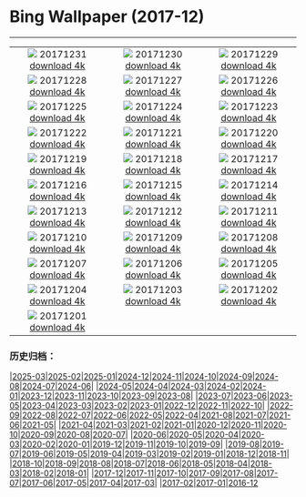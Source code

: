 # Bing Wallpaper (2017-12)
**************
| | | |
|:-:|:-:|:-:|
| ![](https://www.bing.com/az/hprichbg/rb/RosehipRobin_ZH-CN10943133314_1920x1080.jpg) 20171231 [download 4k](https://www.bing.com/az/hprichbg/rb/RosehipRobin_ZH-CN10943133314_UHD.jpg) | ![](https://www.bing.com/az/hprichbg/rb/NordketteNYE_ZH-CN12614598789_1920x1080.jpg) 20171230 [download 4k](https://www.bing.com/az/hprichbg/rb/NordketteNYE_ZH-CN12614598789_UHD.jpg) | ![](https://www.bing.com/az/hprichbg/rb/UKThamesBarrier_ZH-CN7996034899_1920x1080.jpg) 20171229 [download 4k](https://www.bing.com/az/hprichbg/rb/UKThamesBarrier_ZH-CN7996034899_UHD.jpg) |
| ![](https://www.bing.com/az/hprichbg/rb/PineZion_ZH-CN13789067332_1920x1080.jpg) 20171228 [download 4k](https://www.bing.com/az/hprichbg/rb/PineZion_ZH-CN13789067332_UHD.jpg) | ![](https://www.bing.com/az/hprichbg/rb/HawaiiGST_ZH-CN13537794612_1920x1080.jpg) 20171227 [download 4k](https://www.bing.com/az/hprichbg/rb/HawaiiGST_ZH-CN13537794612_UHD.jpg) | ![](https://www.bing.com/az/hprichbg/rb/CPNYSnow_ZH-CN13335620157_1920x1080.jpg) 20171226 [download 4k](https://www.bing.com/az/hprichbg/rb/CPNYSnow_ZH-CN13335620157_UHD.jpg) |
| ![](https://www.bing.com/az/hprichbg/rb/GlisGlis_ZH-CN12580308968_1920x1080.jpg) 20171225 [download 4k](https://www.bing.com/az/hprichbg/rb/GlisGlis_ZH-CN12580308968_UHD.jpg) | ![](https://www.bing.com/az/hprichbg/rb/LaplandAurora_ZH-CN13018939166_1920x1080.jpg) 20171224 [download 4k](https://www.bing.com/az/hprichbg/rb/LaplandAurora_ZH-CN13018939166_UHD.jpg) | ![](https://www.bing.com/az/hprichbg/rb/NorthPole_ZH-CN14730815128_1920x1080.jpg) 20171223 [download 4k](https://www.bing.com/az/hprichbg/rb/NorthPole_ZH-CN14730815128_UHD.jpg) |
| ![](https://www.bing.com/az/hprichbg/rb/SFSantaCon_ZH-CN11213292356_1920x1080.jpg) 20171222 [download 4k](https://www.bing.com/az/hprichbg/rb/SFSantaCon_ZH-CN11213292356_UHD.jpg) | ![](https://www.bing.com/az/hprichbg/rb/Wintersolstice1222_ZH-CN10807868228_1920x1080.jpg) 20171221 [download 4k](https://www.bing.com/az/hprichbg/rb/Wintersolstice1222_ZH-CN10807868228_UHD.jpg) | ![](https://www.bing.com/az/hprichbg/rb/SolsticeSquirrel_ZH-CN6551849968_1920x1080.jpg) 20171220 [download 4k](https://www.bing.com/az/hprichbg/rb/SolsticeSquirrel_ZH-CN6551849968_UHD.jpg) |
| ![](https://www.bing.com/az/hprichbg/rb/PowysCounty_ZH-CN11115693548_1920x1080.jpg) 20171219 [download 4k](https://www.bing.com/az/hprichbg/rb/PowysCounty_ZH-CN11115693548_UHD.jpg) | ![](https://www.bing.com/az/hprichbg/rb/ReindeerLichen_ZH-CN9944307835_1920x1080.jpg) 20171218 [download 4k](https://www.bing.com/az/hprichbg/rb/ReindeerLichen_ZH-CN9944307835_UHD.jpg) | ![](https://www.bing.com/az/hprichbg/rb/Snowflake_ZH-CN7496591838_1920x1080.jpg) 20171217 [download 4k](https://www.bing.com/az/hprichbg/rb/Snowflake_ZH-CN7496591838_UHD.jpg) |
| ![](https://www.bing.com/az/hprichbg/rb/MGRBerlin_ZH-CN6734108494_1920x1080.jpg) 20171216 [download 4k](https://www.bing.com/az/hprichbg/rb/MGRBerlin_ZH-CN6734108494_UHD.jpg) | ![](https://www.bing.com/az/hprichbg/rb/TamarackCones_ZH-CN11326400685_1920x1080.jpg) 20171215 [download 4k](https://www.bing.com/az/hprichbg/rb/TamarackCones_ZH-CN11326400685_UHD.jpg) | ![](https://www.bing.com/az/hprichbg/rb/SeychellesCCSS_ZH-CN9574865698_1920x1080.jpg) 20171214 [download 4k](https://www.bing.com/az/hprichbg/rb/SeychellesCCSS_ZH-CN9574865698_UHD.jpg) |
| ![](https://www.bing.com/az/hprichbg/rb/PlutoNorthPole_ZH-CN12213356975_1920x1080.jpg) 20171213 [download 4k](https://www.bing.com/az/hprichbg/rb/PlutoNorthPole_ZH-CN12213356975_UHD.jpg) | ![](https://www.bing.com/az/hprichbg/rb/Freudenberg_ZH-CN10942614197_1920x1080.jpg) 20171212 [download 4k](https://www.bing.com/az/hprichbg/rb/Freudenberg_ZH-CN10942614197_UHD.jpg) | ![](https://www.bing.com/az/hprichbg/rb/Gnomes_ZH-CN14028221582_1920x1080.jpg) 20171211 [download 4k](https://www.bing.com/az/hprichbg/rb/Gnomes_ZH-CN14028221582_UHD.jpg) |
| ![](https://www.bing.com/az/hprichbg/rb/Jangothang_ZH-CN12592369551_1920x1080.jpg) 20171210 [download 4k](https://www.bing.com/az/hprichbg/rb/Jangothang_ZH-CN12592369551_UHD.jpg) | ![](https://www.bing.com/az/hprichbg/rb/SiberianJay_ZH-CN8167378429_1920x1080.jpg) 20171209 [download 4k](https://www.bing.com/az/hprichbg/rb/SiberianJay_ZH-CN8167378429_UHD.jpg) | ![](https://www.bing.com/az/hprichbg/rb/FlightFest_ZH-CN9045713592_1920x1080.jpg) 20171208 [download 4k](https://www.bing.com/az/hprichbg/rb/FlightFest_ZH-CN9045713592_UHD.jpg) |
| ![](https://www.bing.com/az/hprichbg/rb/SibeliusMonument_ZH-CN8903164725_1920x1080.jpg) 20171207 [download 4k](https://www.bing.com/az/hprichbg/rb/SibeliusMonument_ZH-CN8903164725_UHD.jpg) | ![](https://www.bing.com/az/hprichbg/rb/Snow_ZH-CN11178898651_1920x1080.jpg) 20171206 [download 4k](https://www.bing.com/az/hprichbg/rb/Snow_ZH-CN11178898651_UHD.jpg) | ![](https://www.bing.com/az/hprichbg/rb/MatusevichGlacier_ZH-CN13151914775_1920x1080.jpg) 20171205 [download 4k](https://www.bing.com/az/hprichbg/rb/MatusevichGlacier_ZH-CN13151914775_UHD.jpg) |
| ![](https://www.bing.com/az/hprichbg/rb/AberystwythSeafront_ZH-CN9542789062_1920x1080.jpg) 20171204 [download 4k](https://www.bing.com/az/hprichbg/rb/AberystwythSeafront_ZH-CN9542789062_UHD.jpg) | ![](https://www.bing.com/az/hprichbg/rb/Motherboard_ZH-CN12819254349_1920x1080.jpg) 20171203 [download 4k](https://www.bing.com/az/hprichbg/rb/Motherboard_ZH-CN12819254349_UHD.jpg) | ![](https://www.bing.com/az/hprichbg/rb/SchwetzingenAerial_ZH-CN11628382780_1920x1080.jpg) 20171202 [download 4k](https://www.bing.com/az/hprichbg/rb/SchwetzingenAerial_ZH-CN11628382780_UHD.jpg) |
| ![](https://www.bing.com/az/hprichbg/rb/PotashPonds_ZH-CN13213047688_1920x1080.jpg) 20171201 [download 4k](https://www.bing.com/az/hprichbg/rb/PotashPonds_ZH-CN13213047688_UHD.jpg) |  |  |

### 历史归档：

|[2025-03](/../2025-03/2025-03.md)|[2025-02](/../2025-02/2025-02.md)|[2025-01](/../2025-01/2025-01.md)|[2024-12](/../2024-12/2024-12.md)|[2024-11](/../2024-11/2024-11.md)|[2024-10](/../2024-10/2024-10.md)|[2024-09](/../2024-09/2024-09.md)|[2024-08](/../2024-08/2024-08.md)|[2024-07](/../2024-07/2024-07.md)|[2024-06](/../2024-06/2024-06.md)|
|[2024-05](/../2024-05/2024-05.md)|[2024-04](/../2024-04/2024-04.md)|[2024-03](/../2024-03/2024-03.md)|[2024-02](/../2024-02/2024-02.md)|[2024-01](/../2024-01/2024-01.md)|[2023-12](/../2023-12/2023-12.md)|[2023-11](/../2023-11/2023-11.md)|[2023-10](/../2023-10/2023-10.md)|[2023-09](/../2023-09/2023-09.md)|[2023-08](/../2023-08/2023-08.md)|
|[2023-07](/../2023-07/2023-07.md)|[2023-06](/../2023-06/2023-06.md)|[2023-05](/../2023-05/2023-05.md)|[2023-04](/../2023-04/2023-04.md)|[2023-03](/../2023-03/2023-03.md)|[2023-02](/../2023-02/2023-02.md)|[2023-01](/../2023-01/2023-01.md)|[2022-12](/../2022-12/2022-12.md)|[2022-11](/../2022-11/2022-11.md)|[2022-10](/../2022-10/2022-10.md)|
|[2022-09](/../2022-09/2022-09.md)|[2022-08](/../2022-08/2022-08.md)|[2022-07](/../2022-07/2022-07.md)|[2022-06](/../2022-06/2022-06.md)|[2022-05](/../2022-05/2022-05.md)|[2022-04](/../2022-04/2022-04.md)|[2021-08](/../2021-08/2021-08.md)|[2021-07](/../2021-07/2021-07.md)|[2021-06](/../2021-06/2021-06.md)|[2021-05](/../2021-05/2021-05.md)|
|[2021-04](/../2021-04/2021-04.md)|[2021-03](/../2021-03/2021-03.md)|[2021-02](/../2021-02/2021-02.md)|[2021-01](/../2021-01/2021-01.md)|[2020-12](/../2020-12/2020-12.md)|[2020-11](/../2020-11/2020-11.md)|[2020-10](/../2020-10/2020-10.md)|[2020-09](/../2020-09/2020-09.md)|[2020-08](/../2020-08/2020-08.md)|[2020-07](/../2020-07/2020-07.md)|
|[2020-06](/../2020-06/2020-06.md)|[2020-05](/../2020-05/2020-05.md)|[2020-04](/../2020-04/2020-04.md)|[2020-03](/../2020-03/2020-03.md)|[2020-02](/../2020-02/2020-02.md)|[2020-01](/../2020-01/2020-01.md)|[2019-12](/../2019-12/2019-12.md)|[2019-11](/../2019-11/2019-11.md)|[2019-10](/../2019-10/2019-10.md)|[2019-09](/../2019-09/2019-09.md)|
|[2019-08](/../2019-08/2019-08.md)|[2019-07](/../2019-07/2019-07.md)|[2019-06](/../2019-06/2019-06.md)|[2019-05](/../2019-05/2019-05.md)|[2019-04](/../2019-04/2019-04.md)|[2019-03](/../2019-03/2019-03.md)|[2019-02](/../2019-02/2019-02.md)|[2019-01](/../2019-01/2019-01.md)|[2018-12](/../2018-12/2018-12.md)|[2018-11](/../2018-11/2018-11.md)|
|[2018-10](/../2018-10/2018-10.md)|[2018-09](/../2018-09/2018-09.md)|[2018-08](/../2018-08/2018-08.md)|[2018-07](/../2018-07/2018-07.md)|[2018-06](/../2018-06/2018-06.md)|[2018-05](/../2018-05/2018-05.md)|[2018-04](/../2018-04/2018-04.md)|[2018-03](/../2018-03/2018-03.md)|[2018-02](/../2018-02/2018-02.md)|[2018-01](/../2018-01/2018-01.md)|
|[2017-12](/2017-12.md)|[2017-11](/../2017-11/2017-11.md)|[2017-10](/../2017-10/2017-10.md)|[2017-09](/../2017-09/2017-09.md)|[2017-08](/../2017-08/2017-08.md)|[2017-07](/../2017-07/2017-07.md)|[2017-06](/../2017-06/2017-06.md)|[2017-05](/../2017-05/2017-05.md)|[2017-04](/../2017-04/2017-04.md)|[2017-03](/../2017-03/2017-03.md)|
|[2017-02](/../2017-02/2017-02.md)|[2017-01](/../2017-01/2017-01.md)|[2016-12](/../2016-12/2016-12.md)